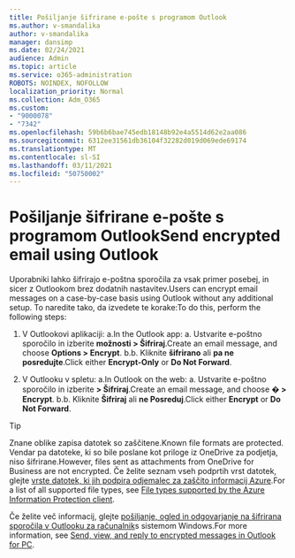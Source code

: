 ```yaml
---
title: Pošiljanje šifrirane e-pošte s programom Outlook
ms.author: v-smandalika
author: v-smandalika
manager: dansimp
ms.date: 02/24/2021
audience: Admin
ms.topic: article
ms.service: o365-administration
ROBOTS: NOINDEX, NOFOLLOW
localization_priority: Normal
ms.collection: Adm_O365
ms.custom:
- "9000078"
- "7342"
ms.openlocfilehash: 59b6b6bae745edb18148b92e4a5514d62e2aa086
ms.sourcegitcommit: 6312ee31561db36104f32282d019d069ede69174
ms.translationtype: MT
ms.contentlocale: sl-SI
ms.lasthandoff: 03/11/2021
ms.locfileid: "50750002"
---
```

# <a name="send-encrypted-email-using-outlook"></a><span data-ttu-id="2250b-102">Pošiljanje šifrirane e-pošte s programom Outlook</span><span class="sxs-lookup"><span data-stu-id="2250b-102">Send encrypted email using Outlook</span></span>

<span data-ttu-id="2250b-103">Uporabniki lahko šifrirajo e-poštna sporočila za vsak primer posebej, in sicer z Outlookom brez dodatnih nastavitev.</span><span class="sxs-lookup"><span data-stu-id="2250b-103">Users can encrypt email messages on a case-by-case basis using Outlook without any additional setup.</span></span> <span data-ttu-id="2250b-104">To naredite tako, da izvedete te korake:</span><span class="sxs-lookup"><span data-stu-id="2250b-104">To do this, perform the following steps:</span></span>

1. <span data-ttu-id="2250b-105">V Outlookovi aplikaciji: a.</span><span class="sxs-lookup"><span data-stu-id="2250b-105">In the Outlook app: a.</span></span> <span data-ttu-id="2250b-106">Ustvarite e-poštno sporočilo in izberite **možnosti > Šifriraj**.</span><span class="sxs-lookup"><span data-stu-id="2250b-106">Create an email message, and choose **Options > Encrypt**.</span></span> 
    <span data-ttu-id="2250b-107">b.</span><span class="sxs-lookup"><span data-stu-id="2250b-107">b.</span></span> <span data-ttu-id="2250b-108">Kliknite **šifrirano** ali **pa ne posredujte**.</span><span class="sxs-lookup"><span data-stu-id="2250b-108">Click either **Encrypt-Only** or **Do Not Forward**.</span></span>

2. <span data-ttu-id="2250b-109">V Outlooku v spletu: a.</span><span class="sxs-lookup"><span data-stu-id="2250b-109">In Outlook on the web: a.</span></span> <span data-ttu-id="2250b-110">Ustvarite e-poštno sporočilo in izberite **> Šifriraj**.</span><span class="sxs-lookup"><span data-stu-id="2250b-110">Create an email message, and choose **� > Encrypt**.</span></span>
    <span data-ttu-id="2250b-111">b.</span><span class="sxs-lookup"><span data-stu-id="2250b-111">b.</span></span> <span data-ttu-id="2250b-112">Kliknite **Šifriraj** ali **ne Posreduj**.</span><span class="sxs-lookup"><span data-stu-id="2250b-112">Click either **Encrypt** or **Do Not Forward**.</span></span>

> [!TIP]
> <span data-ttu-id="2250b-113">Znane oblike zapisa datotek so zaščitene.</span><span class="sxs-lookup"><span data-stu-id="2250b-113">Known file formats are protected.</span></span> <span data-ttu-id="2250b-114">Vendar pa datoteke, ki so bile poslane kot priloge iz OneDrive za podjetja, niso šifrirane.</span><span class="sxs-lookup"><span data-stu-id="2250b-114">However, files sent as attachments from OneDrive for Business are not encrypted.</span></span> <span data-ttu-id="2250b-115">Če želite seznam vseh podprtih vrst datotek, glejte [vrste datotek, ki jih podpira odjemalec za zaščito informacij Azure](https://docs.microsoft.com/azure/information-protection/rms-client/client-admin-guide-file-types).</span><span class="sxs-lookup"><span data-stu-id="2250b-115">For a list of all supported file types, see [File types supported by the Azure Information Protection client](https://docs.microsoft.com/azure/information-protection/rms-client/client-admin-guide-file-types).</span></span>

<span data-ttu-id="2250b-116">Če želite več informacij, glejte [pošiljanje, ogled in odgovarjanje na šifrirana sporočila v Outlooku za računalnik](https://support.microsoft.com/topic/send-view-and-reply-to-encrypted-messages-in-outlook-for-pc-eaa43495-9bbb-4fca-922a-df90dee51980)s sistemom Windows.</span><span class="sxs-lookup"><span data-stu-id="2250b-116">For more information, see [Send, view, and reply to encrypted messages in Outlook for PC](https://support.microsoft.com/topic/send-view-and-reply-to-encrypted-messages-in-outlook-for-pc-eaa43495-9bbb-4fca-922a-df90dee51980).</span></span>



